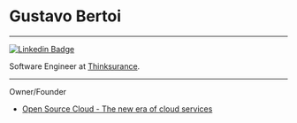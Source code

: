 # Gustavo Bertoi
---

[![Linkedin Badge](https://img.shields.io/badge/-Gustavo%20Bertoi-001333?style=flat-square&logo=Linkedin&logoColor=white&link=https://www.linkedin.com/in/gustavobertoi/)](https://www.linkedin.com/in/gustavobertoi/) 

Software Engineer at [Thinksurance](https://thinksurance.de/). 

---

Owner/Founder 
- [Open Source Cloud - The new era of cloud services](https://github.com/opensource-cloud)
